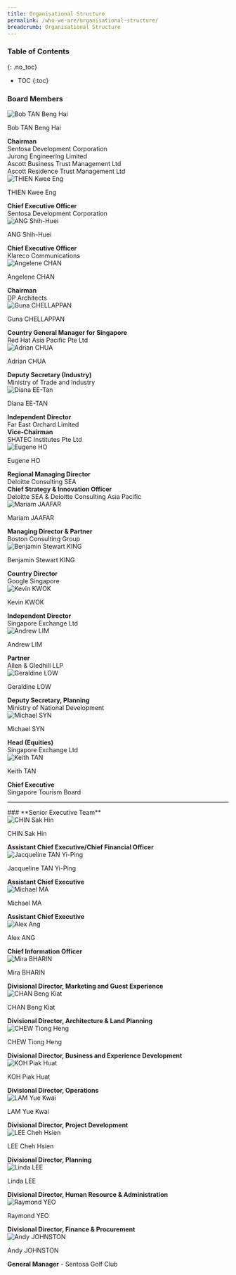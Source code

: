 ```yaml
---
title: Organisational Structure
permalink: /who-we-are/organisational-structure/
breadcrumb: Organisational Structure
---
```

### **Table of Contents**
{: .no_toc}
- TOC
{:toc}
### **Board Members**
<div class="row">
    <div class="col is-4">
        <img src="/images/who-we-are/organisational-structure/MrBobTANBengHai.jpg" alt="Bob TAN Beng Hai">
    </div>
    <div class="col is-8">
        <p class="title is-4">Bob TAN Beng Hai</p>
        <strong>Chairman</strong>
        <br> Sentosa Development Corporation
        <br> Jurong Engineering Limited
        <br> Ascott Business Trust Management Ltd
        <br> Ascott Residence Trust Management Ltd
    </div>
</div>

<div class="row">
    <div class="col is-4">
        <img src="/images/who-we-are/organisational-structure/Thien_Kwee_Eng.jpg" alt="THIEN Kwee Eng">
    </div>
    <div class="col is-8">
        <p class="title is-4">THIEN Kwee Eng</p>
        <strong>Chief Executive Officer</strong>
        <br> Sentosa Development Corporation
    </div>
</div>

<div class="row">
    <div class="col is-4">
        <img src="/images/who-we-are/organisational-structure/ANGShihHuei.jpg" alt="ANG Shih-Huei ">
    </div>
    <div class="col is-8">
        <p class="title is-4">ANG Shih-Huei</p>
        <strong>Chief Executive Officer</strong>
        <br> Klareco Communications
    </div>
</div>

<div class="row">
    <div class="col is-4">
        <img src="/images/who-we-are/organisational-structure/Angelene_Chan.jpg" alt="Angelene CHAN">
    </div>
    <div class="col is-8">
        <p class="title is-4">Angelene CHAN</p>
        <strong>Chairman</strong>
        <br> DP Architects
    </div>
</div>

<div class="row">
    <div class="col is-4">
        <img src="/images/who-we-are/organisational-structure/Guna_Chellappan.jpg" alt="Guna CHELLAPPAN">
    </div>
    <div class="col is-8">
        <p class="title is-4">Guna CHELLAPPAN</p>
        <strong>Country General Manager for Singapore</strong>
        <br> Red Hat Asia Pacific Pte Ltd
    </div>
</div>

<div class="row">
    <div class="col is-4">
        <img src="/images/who-we-are/organisational-structure/Adrian_Chua.jpg" alt="Adrian CHUA">
    </div>
    <div class="col is-8">
        <p class="title is-4">Adrian CHUA</p>
        <strong>Deputy Secretary (Industry)</strong>
        <br> Ministry of Trade and Industry
    </div>
</div>

<div class="row">
    <div class="col is-4">
        <img src="/images/who-we-are/organisational-structure/MsDianaEE-TAN.jpg" alt="Diana EE-Tan">
    </div>
    <div class="col is-8">
        <p class="title is-4">Diana EE-TAN</p>
        <strong>Independent Director</strong>
        <br> Far East Orchard Limited
        <br>
        <strong>Vice-Chairman</strong>
        <br> SHATEC Institutes Pte Ltd
    </div>
</div>

<div class="row">
    <div class="col is-4">
        <img src="/images/who-we-are/organisational-structure/MrEugeneHO.jpg" alt="Eugene HO">
    </div>
    <div class="col is-8">
        <p class="title is-4">Eugene HO</p>
        <strong>Regional Managing Director</strong>
        <br> Deloitte Consulting SEA
        <br>
        <strong>Chief Strategy & Innovation Officer</strong>
        <br> Deloitte SEA & Deloitte Consulting Asia Pacific
    </div>
</div>

<div class="row">
    <div class="col is-4">
        <img src="/images/who-we-are/organisational-structure/Mariam_Jaafar.jpg" alt="Mariam JAAFAR">
    </div>
    <div class="col is-8">
        <p class="title is-4">Mariam JAAFAR</p>
        <strong>Managing Director & Partner</strong>
        <br> Boston Consulting Group
    </div>
</div>

<div class="row">
    <div class="col is-4">
        <img src="/images/who-we-are/organisational-structure/Board-Benjamin-King.jpg" alt="Benjamin Stewart KING">
    </div>
    <div class="col is-8">
        <p class="title is-4">Benjamin Stewart KING</p>
        <strong>Country Director</strong>
        <br> Google Singapore
    </div>
</div>

<div class="row">
    <div class="col is-4">
        <img src="/images/who-we-are/organisational-structure/Bod-Kevin-Kwok.jpg" alt="Kevin KWOK">
    </div>
    <div class="col is-8">
        <p class="title is-4">Kevin KWOK</p>
        <strong>Independent Director</strong>
        <br> Singapore Exchange Ltd
    </div>
</div>

<div class="row">
    <div class="col is-4">
        <img src="/images/who-we-are/organisational-structure/MrAndrewLim.jpeg" alt="Andrew LIM">
    </div>
    <div class="col is-8">
        <p class="title is-4">Andrew LIM</p>
        <strong>Partner</strong>
        <br> Allen & Gledhill LLP
    </div>
</div>

<div class="row">
    <div class="col is-4">
        <img src="/images/who-we-are/organisational-structure/Board-Geraldine-Low-updated.jpg" alt="Geraldine LOW">
    </div>
    <div class="col is-8">
        <p class="title is-4">Geraldine LOW</p>
        <strong>Deputy Secretary, Planning</strong>
        <br> Ministry of National Development
    </div>
</div>

<div class="row">
    <div class="col is-4">
        <img src="/images/who-we-are/organisational-structure/Michael_Syn.jpg" alt="Michael SYN">
    </div>
    <div class="col is-8">
        <p class="title is-4">Michael SYN</p>
        <strong>Head (Equities)</strong>
        <br> Singapore Exchange Ltd
    </div>
</div>

<div class="row">
    <div class="col is-4">
        <img src="/images/who-we-are/organisational-structure/MrKeithTAN.jpg" alt="Keith TAN">
    </div>
    <div class="col is-8">
        <p class="title is-4">Keith TAN</p>
        <strong>Chief Executive</strong>
        <br> Singapore Tourism Board
    </div>
</div>

<hr> 
### **Senior Executive Team**

<div class="row">
    <div class="col is-4">
        <img src="/images/who-we-are/organisational-structure/MrCHINSakHin.jpg" alt="CHIN Sak Hin">
    </div>
    <div class="col is-8">
        <p class="title is-4">CHIN Sak Hin</p>
        <strong>Assistant Chief Executive/Chief Financial Officer</strong>
    </div>
</div>

<div class="row">
    <div class="col is-4">
        <img src="/images/who-we-are/organisational-structure/MsJacquelineTANYi-Ping.jpg" alt="Jacqueline TAN Yi-Ping">
    </div>
    <div class="col is-8">
        <p class="title is-4">Jacqueline TAN Yi-Ping</p>
        <strong>Assistant Chief Executive</strong>
    </div>
</div>

<div class="row">
    <div class="col is-4">
        <img src="/images/who-we-are/organisational-structure/Set-Michael-Ma.jpg" alt="Michael MA">
    </div>
    <div class="col is-8">
        <p class="title is-4">Michael MA</p>
        <strong>Assistant Chief Executive</strong>
    </div>
</div>

<div class="row">
    <div class="col is-4">
        <img src="/images/who-we-are/organisational-structure/MrAlexANG.jpg" alt="Alex Ang">
    </div>
    <div class="col is-8">
        <p class="title is-4">Alex ANG</p>
        <strong>Chief Information Officer</strong>
    </div>
</div>

<div class="row">
    <div class="col is-4">
        <img src="/images/who-we-are/organisational-structure/Set-Mira-Bharin.jpg" alt="Mira BHARIN">
    </div>
    <div class="col is-8">
        <p class="title is-4">Mira BHARIN</p>
        <strong>Divisional Director, Marketing and Guest Experience</strong>
    </div>
</div>

<div class="row">
    <div class="col is-4">
        <img src="/images/who-we-are/organisational-structure/SET_Chan_Beng_Kiat.jpg" alt="CHAN Beng Kiat">
    </div>
    <div class="col is-8">
        <p class="title is-4">CHAN Beng Kiat</p>
        <strong>Divisional Director, Architecture & Land Planning</strong>
    </div>
</div>

<div class="row">
    <div class="col is-4">
        <img src="/images/who-we-are/organisational-structure/Set-Chew-Tiong-Heng.jpg" alt="CHEW Tiong Heng">
    </div>
    <div class="col is-8">
        <p class="title is-4">CHEW Tiong Heng</p>
        <strong>Divisional Director, Business and Experience Development</strong>
    </div>
</div>

<div class="row">
    <div class="col is-4">
        <img src="/images/who-we-are/organisational-structure/MrKOHPiakHuat.jpg" alt="KOH Piak Huat">
    </div>
    <div class="col is-8">
        <p class="title is-4">KOH Piak Huat</p>
        <strong>Divisional Director, Operations</strong>
    </div>
</div>

<div class="row">
    <div class="col is-4">
        <img src="/images/who-we-are/organisational-structure/MrLAMYueKwai.jpg" alt="LAM Yue Kwai">
    </div>
    <div class="col is-8">
        <p class="title is-4">LAM Yue Kwai</p>
        <strong>Divisional Director, Project Development</strong>
    </div>
</div>

<div class="row">
    <div class="col is-4">
        <img src="/images/who-we-are/organisational-structure/LEEChehHsien.jpg" alt="LEE Cheh Hsien">
    </div>
    <div class="col is-8">
        <p class="title is-4">LEE Cheh Hsien</p>
        <strong>Divisional Director, Planning</strong>
    </div>
</div>

<div class="row">
    <div class="col is-4">
        <img src="images/who-we-are/organisational-structure/MsLindaLEE.jpg" alt="Linda LEE">
    </div>
    <div class="col is-8">
        <p class="title is-4">Linda LEE</p>
        <strong>Divisional Director, Human Resource & Administration</strong>
    </div>
</div>

<div class="row">
    <div class="col is-4">
        <img src="/images/who-we-are/organisational-structure/SETRaymondYeo_cropped.png" alt="Raymond YEO">
    </div>
    <div class="col is-8">
        <p class="title is-4">Raymond YEO</p>
        <strong>Divisional Director, Finance & Procurement</strong>
    </div>
</div>

<div class="row">
    <div class="col is-4">
        <img src="/images/who-we-are/organisational-structure/MrAndyJOHNSTON.jpg" alt="Andy JOHNSTON">
    </div>
    <div class="col is-8">
        <p class="title is-4">Andy JOHNSTON</p>
        <strong>General Manager</strong> - Sentosa Golf Club
    </div>
</div>